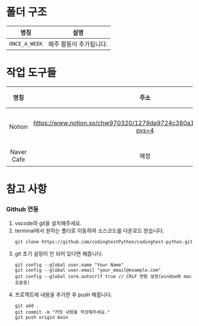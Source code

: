 # 폴더 구조
| 명칭 | 설명 |
|:---:|:---:|
| `ONCE_A_WEEK` | 매주 활동이 추가됩니다. |

# 작업 도구들
| 명칭 | 주소 | 설명 |
|:---:|:---:|:---:|
| Notion | https://www.notion.so/chw970320/1279da9724c380a18d1edc353a79248e?pvs=4 | 일정 관리 |
| Naver Cafe | 예정 | 예정 |

# 참고 사항
### Github 연동
1. vscode와 git을 설치해주세요.
2. terminal에서 원하는 폴더로 이동하여 소스코드를 다운로드 받습니다.
    ```
    git clone https://github.com/codingtestPython/codingtest-python.git
    ```
3. git 초기 설정이 안 되어 있다면 해줍니다.
    ```
    git config --global user.name "Your Name"
    git config --global user.email "your_email@example.com"
    git config --global core.autocrlf true // CRLF 변환 설정(window와 mac 호환용)
    ```
4. 프로젝트에 내용을 추가한 후 push 해줍니다.
    ```
    git add .
    git commit -m "커밋 내용을 작성해주세요."
    git push origin main
    ```
